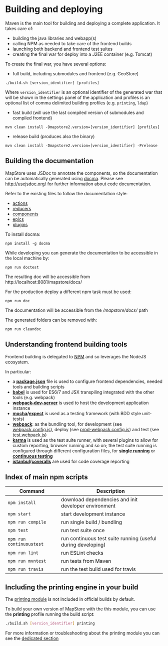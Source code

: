 # Building and deploying

Maven is the main tool for building and deploying a complete application. It takes care of:

* building the java libraries and webapp(s)
* calling NPM as needed to take care of the frontend builds
* launching both backend and frontend test suites
* creating the final war for deploy into a J2EE container (e.g. Tomcat)

To create the final war, you have several options:

* full build, including submodules and frontend (e.g. GeoStore)

 `./build.sh [version_identifier] [profiles]`

 Where `version_identifier` is an optional identifier of the generated war that will be shown in the settings panel of the application and profiles is an optional list of comma delimited building profiles (e.g. `printing`, `ldap`)

* fast build (will use the last compiled version of submodules and compiled frontend)

`mvn clean install -Dmapstore2.version=[version_identifier] [profiles]`

* release build (produces also the binary)

`mvn clean install -Dmapstore2.version=[version_identifier] -Prelease`

## Building the documentation

MapStore uses JSDoc to annotate the components, so the documentation can be automatically generated using [docma](http://onury.github.io/docma/).
Please see http://usejsdoc.org/ for further information about code documentation.

Refer to the existing files to follow the documentation style:

* [actions](https://github.com/geosolutions-it/MapStore2/blob/master/web/client/actions/controls.js)
* [reducers](https://github.com/geosolutions-it/MapStore2/blob/master/web/client/reducers/controls.js)
* [components](https://github.com/geosolutions-it/MapStore2/blob/master/web/client/components/buttons/FullScreenButton.jsx)
* [epics](https://github.com/geosolutions-it/MapStore2/blob/master/web/client/epics/fullscreen.js)
* [plugins](https://github.com/geosolutions-it/MapStore2/blob/master/web/client/plugins/Login.jsx)

To install docma:

`npm install -g docma`

While developing you can generate the documentation to be accessible in the local machine by:

`npm run doctest`

The resulting doc will be accessible from http://localhost:8081/mapstore/docs/

For the production deploy a different npm task must be used:

`npm run doc`

The documentation will be accessible from the */mapstore/docs/* path

The generated folders can be removed with:

`npm run cleandoc`

## Understanding frontend building tools

Frontend building is delegated to [NPM](https://www.npmjs.com/) and so leverages the NodeJS ecosystem.

In particular:

* a **[package.json](https://github.com/geosolutions-it/MapStore2/blob/master/package.json)** file is used to configure frontend dependencies, needed tools and building scripts
* **[babel](https://babeljs.io/)** is used for ES6/7 and JSX transpiling integrated with the other tools (e.g. webpack)
* **[webpack-dev-server](http://webpack.github.io/docs/webpack-dev-server.html)** is used to host the development application instance
* **[mocha](http://mochajs.org/)/[expect](https://github.com/mjackson/expect)** is used as a testing framework (with BDD style unit-tests)
* **[webpack](http://webpack.github.io/)**: as the bundling tool, for development (see [webpack.config.js](https://github.com/geosolutions-it/MapStore2/blob/master/webpack.config.js)), deploy (see [prod-webpack.config.js](https://github.com/geosolutions-it/MapStore2/blob/master/prod-webpack.config.js)) and test (see [test.webpack.js](https://github.com/geosolutions-it/MapStore2/blob/master/tests.webpack.js))
* **[karma](http://karma-runner.github.io/)** is used as the test suite runner, with several plugins to allow for custom reporting, browser running and so on; the test suite running is configured through different configuration files, for **[single running](https://github.com/geosolutions-it/MapStore2/blob/master/karma.conf.single-run.js)**  or **[continuous testing](https://github.com/geosolutions-it/MapStore2/blob/master/karma.conf.continuous-test.js)**
* **[istanbul](https://gotwarlost.github.io/istanbul/)/[coveralls](https://www.npmjs.com/package/coveralls)** are used for code coverage reporting

## Index of main npm scripts

| Command                  | Description                                                  |
|--------------------------|--------------------------------------------------------------|
| `npm install`            | download dependencies and init developer environment         |
| `npm start`              | start development instance                                   |
| `npm run compile`        | run single build / bundling                                  |
| `npm test`               | run test suite once                                          |
| `npm run continuoustest` | run continuous test suite running (useful during developing) |
| `npm run lint`           | run ESLint checks                                            |
| `npm run mvntest`        | run tests from Maven                                         |
| `npm run travis`         | run the test build used for travis                           |

## Including the printing engine in your build

The [printing module](printing-module.md#printing-module) is not included in official builds by default.

To build your own version of MapStore with the this module, you can use the **printing** profile running the build script:

```sh
./build.sh [version_identifier] printing
```

For more information or troubleshooting about the printing module you can see the [dedicated section](printing-module.md#printing-module)

